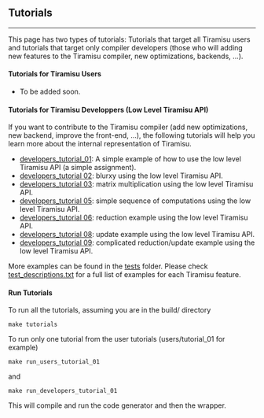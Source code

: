 ## Tutorials
--------------

This page has two types of tutorials: Tutorials that target all Tiramisu users and tutorials that target only compiler developers (those who will adding new features to the Tiramisu compiler, new optimizations, backends, ...).

#### Tutorials for Tiramisu Users
- To be added soon.

#### Tutorials for Tiramisu Developpers (Low Level Tiramisu API)

If you want to contribute to the Tiramisu compiler (add new
optimizations, new backend, improve the front-end, ...), the following
tutorials will help you learn more about the internal representation
of Tiramisu.

- [developers_tutorial_01](developers/tutorial_01/tutorial_01.cpp): A simple example of how to use the low level Tiramisu API (a simple assignment).
- [developers_tutorial 02](developers/tutorial_02/tutorial_02.cpp): blurxy using the low level Tiramisu API.
- [developers_tutorial 03](developers/tutorial_03/tutorial_03.cpp): matrix multiplication using the low level Tiramisu API.
- [developers_tutorial 05](developers/tutorial_05/tutorial_05.cpp): simple sequence of computations using the low level Tiramisu API.
- [developers_tutorial 06](developers/tutorial_06/tutorial_06.cpp): reduction example using the low level Tiramisu API.
- [developers_tutorial 08](developers/tutorial_08/tutorial_08.cpp): update example using the low level Tiramisu API.
- [developers_tutorial 09](developers/tutorial_09/tutorial_09.cpp): complicated reduction/update example using the low level Tiramisu API.

More examples can be found in the [tests](tests/) folder. Please check [test_descriptions.txt](tests/test_descriptions.txt) for a full list of examples for each Tiramisu feature.

#### Run Tutorials

To run all the tutorials, assuming you are in the build/ directory

    make tutorials
    
To run only one tutorial from the user tutorials (users/tutorial_01 for example)

    make run_users_tutorial_01

and

    make run_developers_tutorial_01
    
This will compile and run the code generator and then the wrapper.

